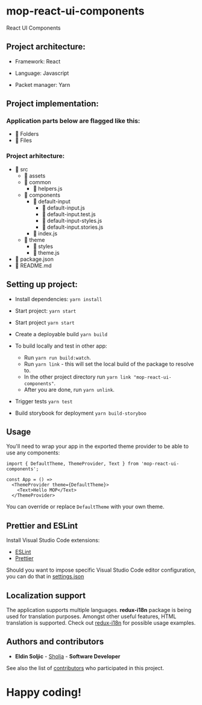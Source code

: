 # mop-react-ui-components

React UI Components

## Project architecture:

* Framework: React

* Language: Javascript

* Packet manager: Yarn

## Project implementation:

### Application parts below are flagged like this:

* 📒 Folders
* 📑 Files

### Project arhitecture:

* 📒 src
  * 📒 assets
  * 📒 common
    * 📑 helpers.js
  * 📒 components
    * 📒 default-input
      * 📑 default-input.js
      * 📑 default-input.test.js
      * 📑 default-input-styles.js
      * 📑 default-input.stories.js
    * 📑 index.js
  * 📒 theme
    * 📒 styles
    * 📑 theme.js
* 📑 package.json
* 📑 README.md

## Setting up project:

* Install dependencies:
  `yarn install`

* Start project:
  `yarn start`

* Start project
  `yarn start`

* Create a deployable build
  `yarn build`

* To build locally and test in other app:
  - Run `yarn run build:watch`.
  - Run `yarn link` - this will set the local build of the package to resolve to.
  - In the other project directory run `yarn link "mop-react-ui-components"`.
  - After you are done, run `yarn unlink`.

* Trigger tests
  `yarn test`

* Build storybook for deployment
  `yarn build-storyboo`

## Usage

You'll need to wrap your app in the exported theme provider to be able to use any components:

```
import { DefaultTheme, ThemeProvider, Text } from 'mop-react-ui-components';

const App = () =>
  <ThemeProvider theme={DefaultTheme}>
    <Text>Hello MOP</Text>
  </ThemeProvider>

```

You can override or replace `DefaultTheme` with your own theme.

## Prettier and ESLint

Install Visual Studio Code extensions:

* [ESLint](https://marketplace.visualstudio.com/items?itemName=dbaeumer.vscode-eslint)
* [Prettier](https://marketplace.visualstudio.com/items?itemName=esbenp.prettier-vscode)

Should you want to impose specific Visual Studio Code editor configuration, you can do that in [settings.json](https://github.com/SwipeStoxGmbH/naga-card/tree/master/.vscode/settings.json)

## Localization support

The application supports multiple languages. **redux-i18n** package is being used for translation purposes.
Amongst other useful features, HTML translation is supported. Check out [redux-i18n](https://github.com/APSL/redux-i18n) for possible usage examples.

## Authors and contributors

* **Eldin Soljic** - [Sholja](https://github.com/Sholja) - **Software Developer**

See also the list of [contributors](https://github.com/SwipeStoxGmbH/naga-card/graphs/contributors) who participated in this project.

# Happy coding!
